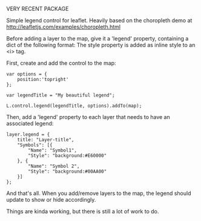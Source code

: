 VERY RECENT PACKAGE

Simple legend control for leaflet. Heavily based on the choropleth demo at http://leafletjs.com/examples/choropleth.html

Before adding a layer to the map, give it a 'legend' property, containing a dict of the following format:
The style property is added as inline style to an \<i\> tag.


First, create and add the control to the map:


    var options = {
        position:'topright'
    };

    var legendTitle = "My beautiful legend";

    L.control.legend(legendTitle, options).addTo(map);


Then, add a 'legend' property to each layer that needs to have an associated legend:


    layer.legend = {
        title: "Layer-title",
        "Symbols": [{
            "Name": "Symbol1",
            "Style": "background:#E60000"
        }, {
            "Name": "Symbol 2",
            "Style": "background:#00AA00"
        }]
    };


And that's all. When you add/remove layers to the map, the legend should update to show or hide accordingly.


Things are kinda working, but there is still a lot of work to do.